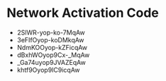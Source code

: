 # Network Activation Code
* 2SlWR-yop-ko-7MqAw
* 3eFIfOyop-koDMkqAw
* NdmKOOyop-kZFicqAw
* dBxhWOyop9Cx-_MqAw
* _Ga74uyop9JVAZEqAw
* khtf9Oyop9IC9icqAw